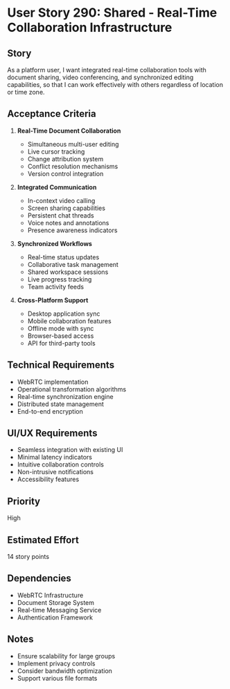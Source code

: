 # User Story 290: Shared - Real-Time Collaboration Infrastructure

## Story
As a platform user, I want integrated real-time collaboration tools with document sharing, video conferencing, and synchronized editing capabilities, so that I can work effectively with others regardless of location or time zone.

## Acceptance Criteria
1. **Real-Time Document Collaboration**
   - Simultaneous multi-user editing
   - Live cursor tracking
   - Change attribution system
   - Conflict resolution mechanisms
   - Version control integration

2. **Integrated Communication**
   - In-context video calling
   - Screen sharing capabilities
   - Persistent chat threads
   - Voice notes and annotations
   - Presence awareness indicators

3. **Synchronized Workflows**
   - Real-time status updates
   - Collaborative task management
   - Shared workspace sessions
   - Live progress tracking
   - Team activity feeds

4. **Cross-Platform Support**
   - Desktop application sync
   - Mobile collaboration features
   - Offline mode with sync
   - Browser-based access
   - API for third-party tools

## Technical Requirements
- WebRTC implementation
- Operational transformation algorithms
- Real-time synchronization engine
- Distributed state management
- End-to-end encryption

## UI/UX Requirements
- Seamless integration with existing UI
- Minimal latency indicators
- Intuitive collaboration controls
- Non-intrusive notifications
- Accessibility features

## Priority
High

## Estimated Effort
14 story points

## Dependencies
- WebRTC Infrastructure
- Document Storage System
- Real-time Messaging Service
- Authentication Framework

## Notes
- Ensure scalability for large groups
- Implement privacy controls
- Consider bandwidth optimization
- Support various file formats